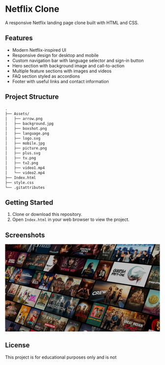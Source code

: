 # Netflix Clone

A responsive Netflix landing page clone built with HTML and CSS.

## Features

- Modern Netflix-inspired UI
- Responsive design for desktop and mobile
- Custom navigation bar with language selector and sign-in button
- Hero section with background image and call-to-action
- Multiple feature sections with images and videos
- FAQ section styled as accordions
- Footer with useful links and contact information

## Project Structure

```
.
├── Assets/
│   ├── arrow.png
│   ├── background.jpg
│   ├── boxshot.png
│   ├── language.png
│   ├── logo.svg
│   ├── mobile.jpg
│   ├── picture.png
│   ├── plus.svg
│   ├── tv.png
│   ├── tv2.png
│   ├── video1.mp4
│   └── video2.mp4
├── Index.html
├── style.css
└── .gitattributes
```

## Getting Started

1. Clone or download this repository.
2. Open `Index.html` in your web browser to view the project.

## Screenshots

![Screenshot](Assets/background.jpg)

## License

This project is for educational purposes only and is not